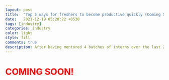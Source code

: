 ```yaml
---
layout: post
title:  "Top 5 ways for freshers to become productive quickly (Coming Soon)"
date:   2021-12-19 05:28:22 +0530
tags: [industry]
categories: industry
color: light
style: fill
comments: true
description: After having mentored 4 batches of interns over the last 2 years, there are certain patterns that I noticed.
---
```


<h1 style="color: red;">COMING SOON!</h1>